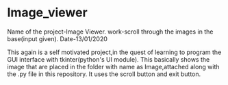 # Image_viewer
Name of the project-Image Viewer.
work-scroll through the images in the base(input given).
Date-13/01/2020

This again is a self motivated project,in the quest of learning to program the GUI interface with tkinter(python's UI module).
This basically shows the image that are placed in the folder with name as Image,attached along with the .py file in this repository.
It uses the scroll button and exit button.
